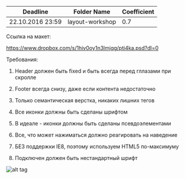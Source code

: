 ﻿Deadline         | Folder Name      | Coefficient
-----------------|------------------|--------------
22.10.2016 23:59 | layout-workshop  | 0.7

Ссылка на макет:

https://www.dropbox.com/s/1hiv0oy1n3lmjqg/pti4ka.psd?dl=0

Требования:

1) Header должен быть fixed и быть всегда перед гллазами при скролле

2) Footer всегда снизу, даже если контента недостаточно

3) Только семантическая верстка, никаких лишних тегов

4) Все иконки должны быть сделаны шрифтом

5) В идеале - иконки должны быть сделаны псевдоэлементами

6) Все, что может нажиматься должно реагировать на наведение

7) БЕЗ поддержки IE8, поэтому используем HTML5 по-максимуму

8) Подключен должен быть нестандартный шрифт




![alt tag](http://memesmix.net/media/created/09516c.jpg)
